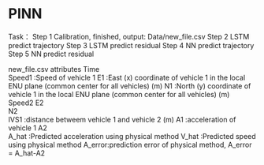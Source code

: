 # PINN
Task：
Step 1 Calibration, finished, output: Data/new_file.csv
Step 2 LSTM predict trajectory
Step 3 LSTM predict residual
Step 4 NN predict trajectory
Step 5 NN predict residual


new_file.csv attributes
Time	
Speed1  :Speed of vehicle 1
E1  :East (x) coordinate of vehicle 1 in the local ENU plane (common center for all vehicles) (m)
N1	:North (y) coordinate of vehicle 1 in the local ENU plane (common center for all vehicles) (m)
Speed2
E2	
N2	
IVS1	:distance betweem vehicle 1 and vehicle 2 (m)
A1	:acceleration of vehicle 1
A2	
A_hat	:Predicted acceleration using physical method
V_hat	:Predicted speed using physical method
A_error:prediction error of physical method, A_error = A_hat-A2
